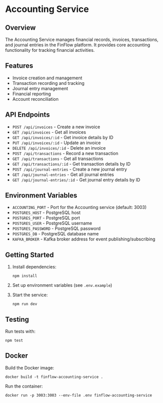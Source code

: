 # Accounting Service

## Overview
The Accounting Service manages financial records, invoices, transactions, and journal entries in the FinFlow platform. It provides core accounting functionality for tracking financial activities.

## Features
- Invoice creation and management
- Transaction recording and tracking
- Journal entry management
- Financial reporting
- Account reconciliation

## API Endpoints
- `POST /api/invoices` - Create a new invoice
- `GET /api/invoices` - Get all invoices
- `GET /api/invoices/:id` - Get invoice details by ID
- `PUT /api/invoices/:id` - Update an invoice
- `DELETE /api/invoices/:id` - Delete an invoice
- `POST /api/transactions` - Record a new transaction
- `GET /api/transactions` - Get all transactions
- `GET /api/transactions/:id` - Get transaction details by ID
- `POST /api/journal-entries` - Create a new journal entry
- `GET /api/journal-entries` - Get all journal entries
- `GET /api/journal-entries/:id` - Get journal entry details by ID

## Environment Variables
- `ACCOUNTING_PORT` - Port for the Accounting service (default: 3003)
- `POSTGRES_HOST` - PostgreSQL host
- `POSTGRES_PORT` - PostgreSQL port
- `POSTGRES_USER` - PostgreSQL username
- `POSTGRES_PASSWORD` - PostgreSQL password
- `POSTGRES_DB` - PostgreSQL database name
- `KAFKA_BROKER` - Kafka broker address for event publishing/subscribing

## Getting Started
1. Install dependencies:
   ```
   npm install
   ```

2. Set up environment variables (see `.env.example`)

3. Start the service:
   ```
   npm run dev
   ```

## Testing
Run tests with:
```
npm test
```

## Docker
Build the Docker image:
```
docker build -t finflow-accounting-service .
```

Run the container:
```
docker run -p 3003:3003 --env-file .env finflow-accounting-service
```
